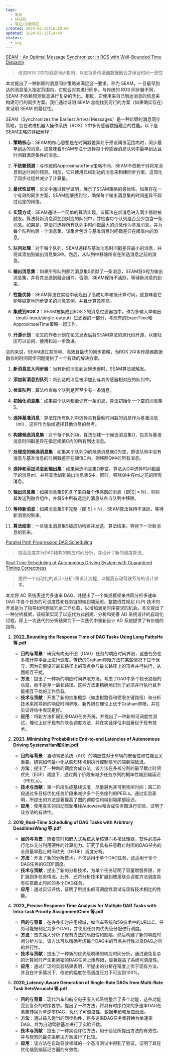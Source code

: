 ```yaml
---
tags:
  - 笔记
  - 待归档
  - 笔记/文献笔记
created: 2024-05-13T16:29:00
updated: 2024-05-13T14:48
status:
  - ing
---
```

[SEAM - An Optimal Message Synchronizer in ROS with Well-Bounded Time Disparity](SEAM%20-%20An%20Optimal%20Message%20Synchronizer%20in%20ROS%20with%20Well-Bounded%20Time%20Disparity.md)
> 改进ROS 2中的消息同步机制，以支持多传感器数据融合并保证时间一致性

本文提出了一种新颖的消息同步策略来满足这一要求，称为 SEAM，一旦最早到达的消息落入指定范围内，它就会对其进行同步。与传统的 ROS 同步器不同，SEAM 不依赖预测信息进行复杂的优化。相反，它使用来自已到达消息的信息来构建可行的同步方案。我们通过证明 SEAM 总能找到可行的方案（如果确实存在）来证明 SEAM 的最优性。

SEAM（Synchronizes the Earliest Arrival Messages）是一种新颖的消息同步策略，旨在改进机器人操作系统（ROS）2中多传感器数据融合的性能。以下是SEAM策略的详细解释：

1. **策略核心**：SEAM的核心思想是在时间戳差异处于预设阈值范围内时，同步最早到达的消息。这意味着SEAM专注于选择每个传感器消息队列中最早到达且时间戳满足条件的消息。

2. **不依赖预测**：与传统的ApproximateTime策略不同，SEAM不依赖于对将来消息到达时间的预测。相反，它只使用已经到达的消息来构建同步方案，这简化了同步过程并减少了计算量。

3. **最优性证明**：论文中通过数学证明，展示了SEAM策略的最优性。如果存在一个有效的同步方案，SEAM能够找到它，确保每个输出消息集的时间差异不超过设定的阈值。

4. **实现方式**：SEAM通过一个简单的算法实现，该算法在新消息进入同步器时被触发。算法将新消息添加到对应的队列中，并检查每个队列是否至少包含一条消息。如果是，算法将选择所有队列中时间戳最大的消息作为基准消息，并为每个队列构建一个消息集，该集合包含与基准消息时间戳差异在阈值内的消息。

5. **队列处理**：对于每个队列，SEAM选择与基准消息时间戳差异最小的消息，并将其添加到输出消息集S中。然后，从队列中移除所有在所选消息之前的消息。

6. **输出消息集**：如果所有队列都为消息集S贡献了一条消息，SEAM将S视为输出消息集，并将其发送到融合组件。否则，SEAM保持不活跃，等待新消息的到来。

7. **性能优势**：SEAM算法在实验中表现出了高成功率和低计算时间，这意味着它能够稳定地同步更多的消息实例，并且计算效率高。

8. **集成到ROS 2**：SEAM被集成到ROS 2的消息过滤器包中，作为多输入单输出（multi-input/single-output）过滤器的一部分，与现有的ExactTime和ApproximateTime策略一起工作。

9. **开源计划**：论文的作者计划在论文发表后将SEAM算法的源代码开源，以便社区可以访问、使用和进一步改进。

总的来说，SEAM通过其简单、高效且最优的同步策略，为ROS 2中多传感器数据融合的时间同步问题提供了一个有效的解决方案。

1. **新消息进入同步器**：当有新的消息到达同步器时，SEAM算法被触发。
    
2. **添加新消息到队列**：新到达的消息被添加到与其传感器相对应的队列中。
    
3. **检查队列**：算法检查每个队列是否至少有一条消息。
    
4. **初始化消息集**：如果每个队列都至少有一条消息，算法初始化一个空的消息集S。
    
5. **选择基准消息**：算法在所有队列中选择具有最晚时间戳的消息作为基准消息（ml），这将作为后续选择其他消息的参考。
    
6. **构建候选消息集**：对于每个队列Qi，算法创建一个候选消息集Ω，包含与基准消息时间戳差异在指定阈值C内的所有到达消息。
    
7. **处理空的候选消息集**：如果某个队列Qi的候选消息集Ω为空，即该队列中没有消息与基准消息的时间戳差异在阈值C内，则移除Qi中的所有消息。
    
8. **选择和添加消息到输出集**：如果候选消息集Ω非空，算法从Ω中选择时间戳最早的消息mi，并将其添加到输出消息集S中。同时，移除Qi中在mi之前的所有消息。
    
9. **输出消息集**：如果消息集S包含了来自每个传感器的消息（即|S| = N），则将其发送到融合组件，并将S中所有选定的消息从各自队列中移除。
    
10. **等待新消息**：如果消息集S不完整（即|S| < N），SEAM算法保持不活跃，等待新消息的到来。
    
11. **算法结束**：一旦输出消息集S被成功构建并发送，算法结束，等待下一次新消息的到来。


[Parallel Path Progression DAG Scheduling](Parallel%20Path%20Progression%20DAG%20Scheduling.md)

> 提高高度并行DAG结构的响应时间分析，并设计了新的调度算法。



[Real-Time Scheduling of Autonomous Driving System with Guaranteed Timing Correctness](Real-Time%20Scheduling%20of%20Autonomous%20Driving%20System%20with%20Guaranteed%20Timing%20Correctness.md)
> 提供一个自动化的设计-分析-重设计流程，以提高自动驾驶系统的设计效率。

本文将 AD 系统表述为多速率 DAG，并提出了一个集成框架来共同分析多速率 DAG 中各个任务的可调度性和任务链的端到端延迟。整数线性规划 (ILP) 技术的开发是为了指导如何删除冗余工作负载，以增加满足时序要求的机会。本文提出了一种分析框架，该框架实现了以迭代方式创建、分析和完善 AD 系统设计的自动化过程，即上一次迭代的分析结果为下一次迭代中重新设计 AD 系统提供了有价值的指导。


1. **2022_Bounding the Response Time of DAG Tasks Using Long PathsHe 等.pdf**
    
    - **目的与背景**：研究有向无环图（DAG）任务的响应时间界限，这些任务在多核计算平台上进行调度。传统的Graham界限方法在某些情况下过于保守，因为它假设非最长路径上的顶点会与最长路径上的顶点并行执行，从而相互干扰。
    - **方法**：提出了一种新的响应时间界限方法，考虑了DAG中多个较长路径的长度，而不是单一最长路径。这种方法更精确地识别了必须并行执行且不能相互干扰的工作负载。
    - **技术与贡献**：开发了新的抽象概念（如虚拟路径和受限关键路径）和分析技术来推导新的响应时间界限。新界限在理论上优于Graham界限，并在实证评估中表现更好。
    - **应用**：将新方法扩展到多DAG任务系统，并提出了一种新的可调度性测试，理论上优于现有的联合调度方法，并在实证评估中显著优于现有技术。
2. **2023_Minimizing Probabilistic End-to-end Latencies of Autonomous Driving SystemsHan和Kim.pdf**
    
    - **目的与背景**：自动驾驶系统（AD）的响应性对于车辆的安全性和性能至关重要。研究如何最小化从感知环境到执行控制信号的端到端延迟。
    - **方法**：提出了一种新的调度合成方法，该方法在多核分割的最早截止时间优先（EDF）调度下，通过两个阶段来减少任务序列的概率性端到端延迟（PEELs）。
    - **技术与贡献**：第一阶段生成基线调度，尽量避免非可用空闲时间；第二阶段通过多目标优化任务阶段来减少多个任务序列的PEELs。通过实验表明，所提出的方法显著提高了图的调度性和端到端尾部延迟。
    - **应用**：使用真实的自动驾驶堆栈Autoware和合成任务图进行实验，证明了该方法的有效性。
3. **2019_Real-Time Scheduling of DAG Tasks with Arbitrary DeadlinesWang 等.pdf**
    
    - **目的与背景**：随着实时和嵌入式系统从单核转向多核处理器，软件必须并行化以充分利用硬件的计算能力。研究了具有任意截止时间的DAG任务的全局最早截止时间优先（GEDF）调度分析。
    - **方法**：开发了新的分析技术，不仅适用于单个DAG任务，还适用于多个DAG任务的GEDF调度。
    - **技术与贡献**：提出了新的分析技术，为单个任务证明了容量增强界限，并扩展到多任务情况。此外，还将分析技术扩展到使用联合调度方法调度具有任意截止时间的多个DAG任务。
    - **应用**：通过实证评估，证明了所提出的可调度性测试与现有技术相比的性能。
4. **2023_Precise Response Time Analysis for Multiple DAG Tasks with Intra-task Priority AssignmentChen 等.pdf**
    
    - **目的与背景**：在许多实时应用领域，如汽车系统和5G技术中的URLLC，任务可能被制定为多个DAG，并使用任务内优先级分配进行调度。
    - **方法**：首先深入分析了现有方法的局限性和缺陷，然后构建了新的响应时间分析方法，该方法可以精确考虑每个DAG中的节点并行性以及DAG之间的并行性。
    - **技术与贡献**：提出了一种新的优先级明确的响应时间分析，通过避免复杂的计算同时产生更紧密的DAG任务上限界限，显著提高了系统可调度性。
    - **应用**：通过广泛的实验结果表明，所提出的分析在精度上优于现有方法，并且在许多情况下，改进的幅度在高调度压力下可达到100%。
5. **2020_Latency-Aware Generation of Single-Rate DAGs from Multi-Rate Task SetsVerucchi 等.pdf**
    
    - **目的与背景**：现代汽车和航空电子嵌入式系统整合了多个功能，这些功能受到复杂的时序要求。提出了一种方法，将具有时序约束的多速率DAG任务集转换为单速率DAG，优化了可调度性、数据年龄和反应延迟。
    - **方法**：通过插入适当的同步构件，将多速率DAG任务集转换为单速率DAG，并为自动驾驶基准进行了实验评估。
    - **技术与贡献**：提出了一种实验评估方法，用于验证所提出方法的有效性，并与现有的最先进解决方案进行了比较。
    - **应用**：该方法在自动驾驶领域的一个基准测试中得到了验证，证明了其在优化端到端延迟方面的有效性。